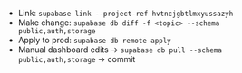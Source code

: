 - Link: `supabase link --project-ref hvtncjgbtlmxyussazyh`
- Make change: `supabase db diff -f <topic> --schema public,auth,storage`
- Apply to prod: `supabase db remote apply`
- Manual dashboard edits → `supabase db pull --schema public,auth,storage` → commit
